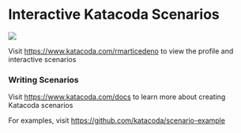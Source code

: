 # Interactive Katacoda Scenarios

[![](http://shields.katacoda.com/katacoda/rmarticedeno/count.svg)](https://www.katacoda.com/rmarticedeno "Get your profile on Katacoda.com")

Visit https://www.katacoda.com/rmarticedeno to view the profile and interactive scenarios

### Writing Scenarios
Visit https://www.katacoda.com/docs to learn more about creating Katacoda scenarios

For examples, visit https://github.com/katacoda/scenario-example

